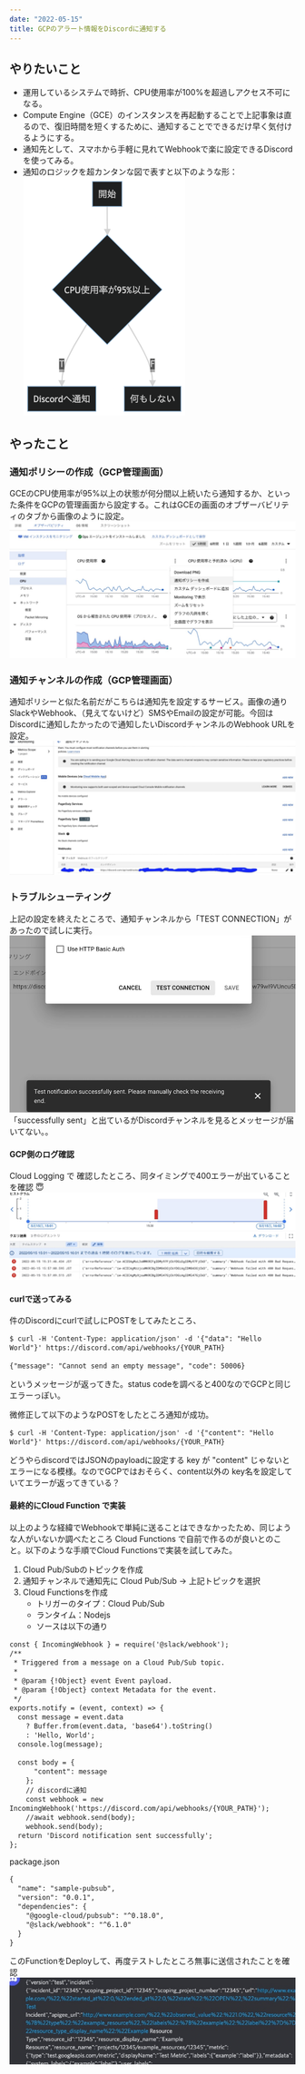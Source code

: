 ```yaml
---
date: "2022-05-15"
title: GCPのアラート情報をDiscordに通知する
---
```


## やりたいこと
- 運用しているシステムで時折、CPU使用率が100%を超過しアクセス不可になる。
- Compute Engine（GCE）のインスタンスを再起動することで上記事象は直るので、復旧時間を短くするために、通知することでできるだけ早く気付けるようにする。
- 通知先として、スマホから手軽に見れてWebhookで楽に設定できるDiscordを使ってみる。
- 通知のロジックを超カンタンな図で表すと以下のような形：
![](Pasted%20image%2020220515184502.png)

## やったこと
### 通知ポリシーの作成（GCP管理画面）
GCEのCPU使用率が95%以上の状態が何分間以上続いたら通知するか、といった条件をGCPの管理画面から設定する。これはGCEの画面のオブザーバビリティのタブから画像のように設定。
![](Pasted%20image%2020220515184226.png)

### 通知チャンネルの作成（GCP管理画面）
通知ポリシーと似た名前だがこちらは通知先を設定するサービス。画像の通りSlackやWebhook、（見えてないけど）SMSやEmailの設定が可能。今回はDiscordに通知したかったので通知したいDiscordチャンネルのWebhook URLを設定。
![](Pasted%20image%2020220515184245.png)

### トラブルシューティング
上記の設定を終えたところで、通知チャンネルから「TEST CONNECTION」があったので試しに実行。
![](Pasted%20image%2020220515184302.png)
「successfully sent」と出ているがDiscordチャンネルを見るとメッセージが届いてない。。

#### GCP側のログ確認
Cloud Logging で 確認したところ、同タイミングで400エラーが出ていることを確認 😇
![](Pasted%20image%2020220515184321.png)

#### curlで送ってみる
件のDiscordにcurlで試しにPOSTをしてみたところ、
```
$ curl -H 'Content-Type: application/json' -d '{"data": "Hello World"}' https://discord.com/api/webhooks/{YOUR_PATH}

{"message": "Cannot send an empty message", "code": 50006}
```
というメッセージが返ってきた。status codeを調べると400なのでGCPと同じエラーっぽい。

微修正して以下のようなPOSTをしたところ通知が成功。
```
$ curl -H 'Content-Type: application/json' -d '{"content": "Hello World"}' https://discord.com/api/webhooks/{YOUR_PATH}
```
どうやらdiscordではJSONのpayloadに設定する key が "content" じゃないとエラーになる模様。なのでGCPではおそらく、content以外の key名を設定していてエラーが返ってきている？

#### 最終的にCloud Function で実装
以上のような経緯でWebhookで単純に送ることはできなかったため、同じような人がいないか調べたところ Cloud Functions で自前で作るのが良いとのこと。以下のような手順でCloud Functionsで実装を試してみた。

1. Cloud Pub/Subのトピックを作成
2. 通知チャンネルで通知先に Cloud Pub/Sub -> 上記トピックを選択
3. Cloud Functionsを作成
	- トリガーのタイプ：Cloud Pub/Sub
	- ランタイム：Nodejs
	- ソースは以下の通り

```
const { IncomingWebhook } = require('@slack/webhook');
/**
 * Triggered from a message on a Cloud Pub/Sub topic.
 *
 * @param {!Object} event Event payload.
 * @param {!Object} context Metadata for the event.
 */
exports.notify = (event, context) => {
  const message = event.data
    ? Buffer.from(event.data, 'base64').toString()
    : 'Hello, World';
  console.log(message);

  const body = {
      "content": message
    };
    // discordに通知
    const webhook = new IncomingWebhook('https://discord.com/api/webhooks/{YOUR_PATH}');
    //await webhook.send(body);
    webhook.send(body);
  return 'Discord notification sent successfully';
};
```
package.json
```
{
  "name": "sample-pubsub",
  "version": "0.0.1",
  "dependencies": {
    "@google-cloud/pubsub": "^0.18.0",
    "@slack/webhook": "^6.1.0"
  }
}
```

このFunctionをDeployして、再度テストしたところ無事に送信されたことを確認
![](Pasted%20image%2020220515184342.png)
